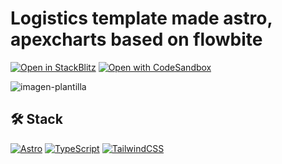 # Logistics template made astro, apexcharts based on flowbite


[![Open in StackBlitz](https://developer.stackblitz.com/img/open_in_stackblitz.svg)](https://stackblitz.com/github/G-Reynaga/Dashboard-)
[![Open with CodeSandbox](https://assets.codesandbox.io/github/button-edit-lime.svg)](https://codesandbox.io/p/sandbox/github/G-Reynaga/Dashboard-)

![imagen-plantilla](https://github.com/G-Reynaga/Dashboard-/assets/98990484/643fefa5-946a-42e0-98a4-82aaa25193e4)

## 🛠️ Stack

[![Astro](https://img.shields.io/badge/astro-%232C2052.svg?style=for-the-badge&logo=astro&logoColor=red)](https://astro.build/)
[![TypeScript](https://img.shields.io/badge/typescript-%23007ACC.svg?style=for-the-badge&logo=typescript&logoColor=white)](https://www.typescriptlang.org/)
[![TailwindCSS](https://img.shields.io/badge/tailwindcss-%2338B2AC.svg?style=for-the-badge&logo=tailwind-css&logoColor=white)](https://tailwindcss.com/)

